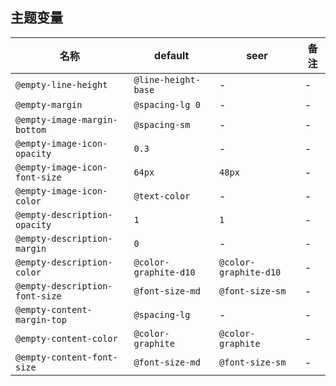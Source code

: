 ## 主题变量

| 名称 | default | seer | 备注 |
| --- | --- | --- | --- |
| `@empty-line-height` | `@line-height-base` | - | - |
| `@empty-margin` | `@spacing-lg 0` | - | - |
| `@empty-image-margin-bottom` | `@spacing-sm` | - | - |
| `@empty-image-icon-opacity` | `0.3` | - | - |
| `@empty-image-icon-font-size` | `64px` | `48px` | - |
| `@empty-image-icon-color` | `@text-color` | - | - |
| `@empty-description-opacity` | `1` | `1` | - |
| `@empty-description-margin` | `0` | - | - |
| `@empty-description-color` | `@color-graphite-d10` | `@color-graphite-d10` | - |
| `@empty-description-font-size` | `@font-size-md` | `@font-size-sm` | - |
| `@empty-content-margin-top` | `@spacing-lg` | - | - |
| `@empty-content-color` | `@color-graphite` | `@color-graphite` | - |
| `@empty-content-font-size` | `@font-size-md` | `@font-size-sm` | - |
